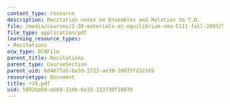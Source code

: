 ```yaml
---
content_type: resource
description: Recitation notes on Ensembles and Relation to T.D.
file: /media/courses/3-20-materials-at-equilibrium-sma-5111-fall-2003/5092ba04e66931db6e33133738f1b870_r10.pdf
file_type: application/pdf
learning_resource_types:
- Recitations
ocw_type: OCWFile
parent_title: Recitations
parent_type: CourseSection
parent_uid: 6d4677a5-ba3d-2723-ae39-20075fd32109
resourcetype: Document
title: r10.pdf
uid: 5092ba04-e669-31db-6e33-133738f1b870
---
```

